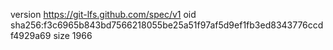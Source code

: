 version https://git-lfs.github.com/spec/v1
oid sha256:f3c6965b843bd7566218055be25a51f97af5d9ef1fb3ed8343776ccdf4929a69
size 1966
